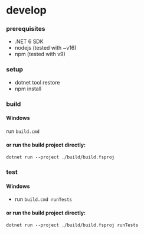 # develop

### prerequisites

- .NET 6 SDK
- nodejs (tested with ~v16)
- npm (tested with v9)

### setup

- dotnet tool restore
- npm install

### build

#### Windows

run `build.cmd`

#### or run the build project directly:

`dotnet run --project ./build/build.fsproj`

### test

#### Windows

- run `build.cmd runTests`

#### or run the build project directly:

`dotnet run --project ./build/build.fsproj runTests`